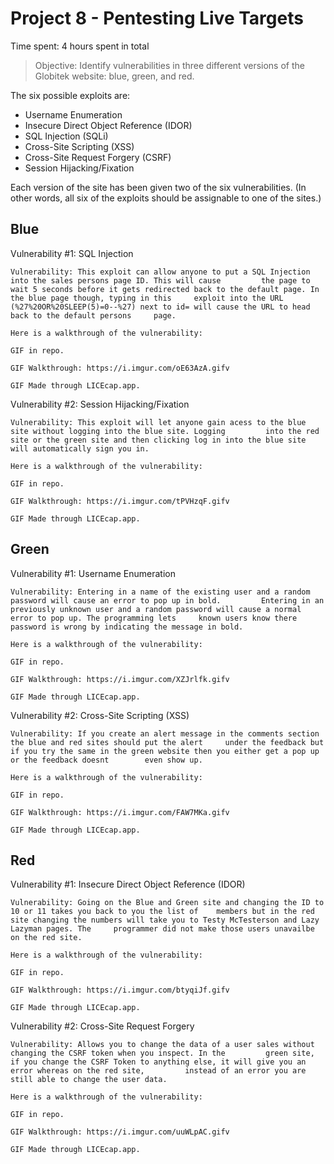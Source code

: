 # Project 8 - Pentesting Live Targets

Time spent: 4 hours spent in total

> Objective: Identify vulnerabilities in three different versions of the Globitek website: blue, green, and red.

The six possible exploits are:
* Username Enumeration
* Insecure Direct Object Reference (IDOR)
* SQL Injection (SQLi)
* Cross-Site Scripting (XSS)
* Cross-Site Request Forgery (CSRF)
* Session Hijacking/Fixation

Each version of the site has been given two of the six vulnerabilities. (In other words, all six of the exploits should be assignable to one of the sites.)

## Blue

Vulnerability #1: SQL Injection
	
	Vulnerability: This exploit can allow anyone to put a SQL Injection into the sales persons page ID. This will cause 	    the page to wait 5 seconds before it gets redirected back to the default page. In the blue page though, typing in this 	   exploit into the URL (%27%20OR%20SLEEP(5)=0--%27) next to id= will cause the URL to head back to the default persons 	page. 
	
	Here is a walkthrough of the vulnerability:

	GIF in repo.

	GIF Walkthrough: https://i.imgur.com/oE63AzA.gifv

	GIF Made through LICEcap.app. 



Vulnerability #2: Session Hijacking/Fixation
	
	Vulnerability: This exploit will let anyone gain acess to the blue site without logging into the blue site. Logging 	    into the red site or the green site and then clicking log in into the blue site will automatically sign you in. 
	
	Here is a walkthrough of the vulnerability:
	
	GIF in repo. 

	GIF Walkthrough: https://i.imgur.com/tPVHzqF.gifv

	GIF Made through LICEcap.app. 


## Green

Vulnerability #1: Username Enumeration

	Vulnerability: Entering in a name of the existing user and a random password will cause an error to pop up in bold. 	    Entering in an previously unknown user and a random password will cause a normal error to pop up. The programming lets 	   known users know there password is wrong by indicating the message in bold. 

	Here is a walkthrough of the vulnerability:
	
	GIF in repo. 

	GIF Walkthrough: https://i.imgur.com/XZJrlfk.gifv

	GIF Made through LICEcap.app. 

Vulnerability #2: Cross-Site Scripting (XSS)

	Vulnerability: If you create an alert message in the comments section the blue and red sites should put the alert 	  under the feedback but if you try the same in the green website then you either get a pop up or the feedback doesnt 	 	 even show up. 

	Here is a walkthrough of the vulnerability:
	
	GIF in repo. 

	GIF Walkthrough: https://i.imgur.com/FAW7MKa.gifv

	GIF Made through LICEcap.app. 


## Red

Vulnerability #1: Insecure Direct Object Reference (IDOR)
	
	Vulnerability: Going on the Blue and Green site and changing the ID to 10 or 11 takes you back to you the list of	 members but in the red site changing the numbers will take you to Testy McTesterson and Lazy Lazyman pages. The 	 programmer did not make those users unavailbe on the red site. 
  
  	Here is a walkthrough of the vulnerability:
	
	GIF in repo. 
  
  	GIF Walkthrough: https://i.imgur.com/btyqiJf.gifv
  
  	GIF Made through LICEcap.app.

Vulnerability #2: Cross-Site Request Forgery
	
	Vulnerability: Allows you to change the data of a user sales without changing the CSRF token when you inspect. In the 	      green site, if you change the CSRF Token to anything else, it will give you an error whereas on the red site, 		instead of an error you are still able to change the user data. 
	
	Here is a walkthrough of the vulnerability:
	
	GIF in repo. 
	
	GIF Walkthrough: https://i.imgur.com/uuWLpAC.gifv
	
	GIF Made through LICEcap.app.

